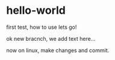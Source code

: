 # hello-world
first test, how to use
lets go!

ok new bracnch, we add text here...


now on linux, make changes and commit.

